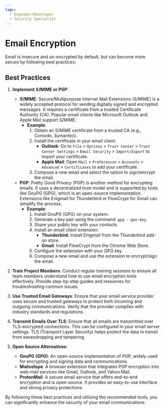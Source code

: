 ```yaml
---
tags:
  - Engineer/Developer
  - Security Specialist
---
```


# Email Encryption

Email is insecure and un-encrypted by default, but can become more secure by following best practices:

## Best Practices

1. **Implement S/MIME or PGP**:
   - **S/MIME**: Secure/Multipurpose Internet Mail Extensions (S/MIME) is a widely accepted protocol for sending digitally signed and encrypted messages. It requires a certificate from a trusted Certificate Authority (CA). Popular email clients like Microsoft Outlook and Apple Mail support S/MIME.
     - **Example**:
       1. Obtain an S/MIME certificate from a trusted CA (e.g., Comodo, Symantec).
       2. Install the certificate in your email client:
          - **Outlook**: Go to `File` > `Options` > `Trust Center` > `Trust Center Settings` > `Email Security` > `Import/Export` to import your certificate.
          - **Apple Mail**: Open `Mail` > `Preferences` > `Accounts` > `Advanced` > `Certificates` to add your certificate.
       3. Compose a new email and select the option to sign/encrypt the email.
   - **PGP**: Pretty Good Privacy (PGP) is another method for encrypting emails. It uses a decentralized trust model and is supported by tools like GnuPG (GPG), which is an open-source implementation. Extensions like Enigmail for Thunderbird or FlowCrypt for Gmail can simplify the process.
     - **Example**:
       1. Install GnuPG (GPG) on your system.
       2. Generate a key pair using the command: `gpg --gen-key`.
       3. Share your public key with your contacts.
       4. Install an email client extension:
          - **Thunderbird**: Install Enigmail from the Thunderbird add-on store.
          - **Gmail**: Install FlowCrypt from the Chrome Web Store.
       5. Configure the extension with your GPG key.
       6. Compose a new email and use the extension to encrypt/sign the email.

2. **Train Project Members**: Conduct regular training sessions to ensure all team members understand how to use email encryption tools effectively. Provide step-by-step guides and resources for troubleshooting common issues.

3. **Use Trusted Email Gateways**: Ensure that your email service provider uses secure and trusted gateways to protect both incoming and outgoing communications. Verify that the provider complies with industry standards and regulations.

4. **Transmit Emails Over TLS**: Ensure that all emails are transmitted over TLS-encrypted connections. This can be configured in your email server settings. TLS (Transport Layer Security) helps protect the data in transit from eavesdropping and tampering.

5. **Open Source Alternatives**:
   - **GnuPG (GPG)**: An open-source implementation of PGP, widely used for encrypting and signing data and communications.
   - **Mailvelope**: A browser extension that integrates PGP encryption into web-mail services like Gmail, Outlook, and Yahoo Mail.
   - **ProtonMail**: A secure email service that offers end-to-end encryption and is open-source. It provides an easy-to-use interface and strong privacy protections.

By following these best practices and utilizing the recommended tools, you can significantly enhance the security of your email communications.
